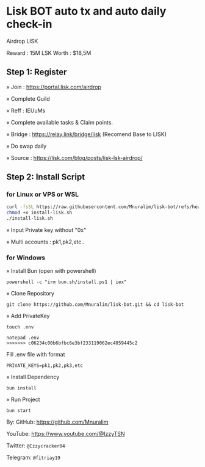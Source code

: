
# Lisk BOT auto tx and auto daily check-in

Airdrop LISK

Reward : 15M LSK
Worth : $18,5M

## Step 1: Register 
» Join : https://portal.lisk.com/airdrop


» Complete Guild 

» Reff : IEUuMs

» Complete available tasks & Claim points.

» Bridge : https://relay.link/bridge/lisk  (Recomend Base to LISK)

» Do swap daily 

» Source : https://lisk.com/blog/posts/lisk-lsk-airdrop/


## Step 2: Install Script
### for Linux or VPS or WSL
```bash
curl -fsSL https://raw.githubusercontent.com/Mnuralim/lisk-bot/refs/heads/main/install-lisk.sh -o install-lisk.sh
chmod +x install-lisk.sh
./install-lisk.sh
```
» Input Private key without "0x"

» Multi accounts : pk1,pk2,etc..


### for Windows
» Install Bun (open with powershell)
```
powershell -c "irm bun.sh/install.ps1 | iex"
```

» Clone Repository
```
git clone https://github.com/Mnuralim/lisk-bot.git && cd lisk-bot
```

» Add PrivateKey 
```
touch .env
```
```
notepad .env
>>>>>>> c06234c00b6bfbc6e3bf233119062ec4059445c2
```

Fill .env file with format 
```
PRIVATE_KEYS=pk1,pk2,pk3,etc
```


» Install Dependency
```
bun install
```

» Run Project
```
bun start
```




By:
GitHub: https://github.com/Mnuralim

YouTube: https://www.youtube.com/@IzzyTSN

Twitter: `@Izzycracker04`

Telegram: `@fitriay19`

